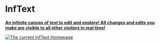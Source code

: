 # InfText
**[An infinite canvas of text to edit and explore! All changes and edits you make are visible to all other visitors in real time!](https://text.caltrop.dev/)**

[![The current InfText Homepage](https://text.caltrop.dev/thumbnail)](https://text.caltrop.dev/)